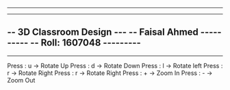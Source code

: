 --------------------------
--------------------------
-- 3D Classroom Design ---
-- Faisal Ahmed ----------
-- Roll: 1607048 ---------
--------------------------
--------------------------
Press : u -> Rotate Up
Press : d -> Rotate Down
Press : l -> Rotate left
Press : r -> Rotate Right
Press : r -> Rotate Right
Press : + -> Zoom In
Press : - -> Zoom Out
